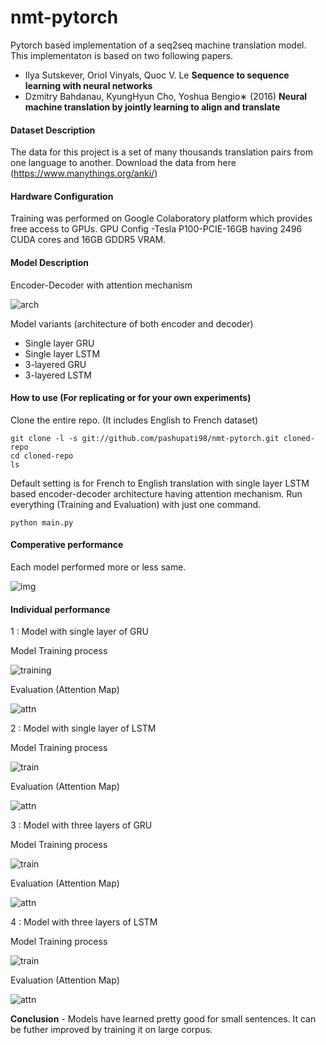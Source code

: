 # nmt-pytorch
Pytorch based implementation of a seq2seq machine translation model. This implementaton is based on two following papers.
- Ilya Sutskever, Oriol Vinyals, Quoc V. Le **Sequence to sequence learning with neural networks**
- Dzmitry Bahdanau, KyungHyun Cho, Yoshua Bengio∗ (2016) **Neural machine translation by jointly learning to align and translate** 

#### Dataset Description

The data for this project is a set of many thousands translation pairs from one language to another. 
Download the data from here (https://www.manythings.org/anki/)

#### Hardware Configuration

Training was performed on Google Colaboratory platform which provides free access to GPUs. 
GPU Config -Tesla P100-PCIE-16GB having 2496 CUDA cores and 16GB GDDR5 VRAM.

#### Model Description

Encoder-Decoder with attention mechanism

![arch](https://machinelearningmastery.com/wp-content/uploads/2017/10/Encoder-Decoder-Architecture-for-Neural-Machine-Translation.png)
 
 Model variants (architecture of both encoder and decoder)
 - Single layer GRU 
 - Single layer LSTM
 - 3-layered GRU
 - 3-layered LSTM
 
 #### How to use (For replicating or for your own experiments)
 
Clone the entire repo. (It includes English to French dataset)
```
git clone -l -s git://github.com/pashupati98/nmt-pytorch.git cloned-repo
cd cloned-repo
ls
```
Default setting is for French to English translation with single layer LSTM based encoder-decoder architecture having attention mechanism. Run everything (Training and Evaluation) with just one command.
```
python main.py
```

 #### Comperative performance 
 Each model performed more or less same.
 
 ![img](save/images/comp.png)
 
 #### Individual performance
 1 : Model with single layer of GRU
 
 Model Training process
 
 
 ![training](save/images/g1.png)
 
 Evaluation (Attention Map)
 
 
 ![attn](save/images/exp2.png)
 
 2 : Model with single layer of LSTM
 
 Model Training process
 
 
 ![train](save/images/l1.png)
 
 
 Evaluation (Attention Map)
 
 
 ![attn](save/images/exp1.png)
 
 3 : Model with three layers of GRU
 
 Model Training process
 
 
 ![train](save/images/g3.png)
 
 
 Evaluation (Attention Map)
 
 
 ![attn](save/images/exp3.png)
 
 
 4 : Model with three layers of LSTM
 
 Model Training process
 
 
 ![train](save/images/l3.png)
 
 
 Evaluation (Attention Map)
 
 
 ![attn](save/images/exp4.png)
 
 
 
**Conclusion** - Models have learned pretty good for small sentences. It can be futher improved by training it on large corpus. 
